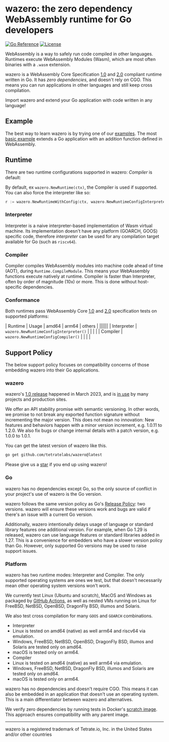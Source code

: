 # wazero: the zero dependency WebAssembly runtime for Go developers

[![Go Reference](https/pkg.go.dev/badge/github.com/tetratelabs/wazero.svg)](https/pkg.go.dev/github.com/tetratelabs/wazero) [![License](https/img.shields.io/badge/License-Apache_2.0-blue.svg)](https/opensource.org/licenses/Apache-2.0)

WebAssembly is a way to safely run code compiled in other languages. Runtimes
execute WebAssembly Modules (Wasm), which are most often binaries with a `.wasm`
extension.

wazero is a WebAssembly Core Specification [1.0][1] and [2.0][2] compliant
runtime written in Go. It has *zero dependencies*, and doesn't rely on CGO.
This means you can run applications in other languages and still keep cross
compilation.

Import wazero and extend your Go application with code written in any language!

## Example

The best way to learn wazero is by trying one of our [examples](examples/README.md). The
most [basic example](examples/basic) extends a Go application with an addition
function defined in WebAssembly.

## Runtime

There are two runtime configurations supported in wazero: _Compiler_ is default:

By default, ex `wazero.NewRuntime(ctx)`, the Compiler is used if supported. You
can also force the interpreter like so:
```go
r := wazero.NewRuntimeWithConfig(ctx, wazero.NewRuntimeConfigInterpreter())
```

### Interpreter
Interpreter is a naive interpreter-based implementation of Wasm virtual
machine. Its implementation doesn't have any platform (GOARCH, GOOS) specific
code, therefore _interpreter_ can be used for any compilation target available
for Go (such as `riscv64`).

### Compiler
Compiler compiles WebAssembly modules into machine code ahead of time (AOT),
during `Runtime.CompileModule`. This means your WebAssembly functions execute
natively at runtime. Compiler is faster than Interpreter, often by order of
magnitude (10x) or more. This is done without host-specific dependencies.

### Conformance

Both runtimes pass WebAssembly Core [1.0][7] and [2.0][14] specification tests
on supported platforms:

| Runtime | Usage | amd64 | arm64 | others |
||||||
| Interpreter | `wazero.NewRuntimeConfigInterpreter()` | | | |
| Compiler | `wazero.NewRuntimeConfigCompiler()` | | | |

## Support Policy

The below support policy focuses on compatibility concerns of those embedding
wazero into their Go applications.

### wazero

wazero's [1.0 release][15] happened in March 2023, and is [in use][16] by many
projects and production sites.

We offer an API stability promise with semantic versioning. In other words, we
promise to not break any exported function signature without incrementing the
major version. This does not mean no innovation: New features and behaviors
happen with a minor version increment, e.g. 1.0.11 to 1.2.0. We also fix bugs
or change internal details with a patch version, e.g. 1.0.0 to 1.0.1.

You can get the latest version of wazero like this.
```bash
go get github.com/tetratelabs/wazero@latest
```

Please give us a [star][17] if you end up using wazero!

### Go

wazero has no dependencies except Go, so the only source of conflict in your
project's use of wazero is the Go version.

wazero follows the same version policy as Go's [Release Policy][10]: two
versions. wazero will ensure these versions work and bugs are valid if there's
an issue with a current Go version.

Additionally, wazero intentionally delays usage of language or standard library
features one additional version. For example, when Go 1.29 is released, wazero
can use language features or standard libraries added in 1.27. This is a
convenience for embedders who have a slower version policy than Go. However,
only supported Go versions may be used to raise support issues.

### Platform

wazero has two runtime modes: Interpreter and Compiler. The only supported operating
systems are ones we test, but that doesn't necessarily mean other operating
system versions won't work.

We currently test Linux (Ubuntu and scratch), MacOS and Windows as packaged by
[GitHub Actions][11], as well as nested VMs running on Linux for FreeBSD, NetBSD,
OpenBSD, DragonFly BSD, illumos and Solaris.

We also test cross compilation for many `GOOS` and `GOARCH` combinations.

* Interpreter
 * Linux is tested on amd64 (native) as well arm64 and riscv64 via emulation.
 * Windows, FreeBSD, NetBSD, OpenBSD, DragonFly BSD, illumos and Solaris are
 tested only on amd64.
 * macOS is tested only on arm64.
* Compiler
 * Linux is tested on amd64 (native) as well arm64 via emulation.
 * Windows, FreeBSD, NetBSD, DragonFly BSD, illumos and Solaris are
 tested only on amd64.
 * macOS is tested only on arm64.

wazero has no dependencies and doesn't require CGO. This means it can also be
embedded in an application that doesn't use an operating system. This is a main
differentiator between wazero and alternatives.

We verify zero dependencies by running tests in Docker's [scratch image][12].
This approach ensures compatibility with any parent image.

-----
wazero is a registered trademark of Tetrate.io, Inc. in the United States and/or other countries

[1]: https/www.w3.org/TR/2019/REC-wasm-core-1-20191205/
[2]: https/www.w3.org/TR/2022/WD-wasm-core-2-20220419/
[4]: https/github.com/WebAssembly/meetings/blob/main/process/subgroups.md
[5]: https/github.com/WebAssembly/WASI
[6]: https/pkg.go.dev/golang.org/x/sys/unix
[7]: https/github.com/WebAssembly/spec/tree/wg-1.0/test/core
[9]: https/github.com/tetratelabs/wazero/issues/506
[10]: https/go.dev/doc/devel/release
[11]: https/github.com/actions/virtual-environments
[12]: https/docs.docker.com/develop/develop-images/baseimages/#create-a-simple-parent-image-using-scratch
[13]: https/github.com/WebAssembly/WASI/blob/snapshot-01/phases/snapshot/docs.md
[14]: https/github.com/WebAssembly/spec/tree/d39195773112a22b245ffbe864bab6d1182ccb06/test/core
[15]: https/tetrate.io/blog/introducing-wazero-from-tetrate/
[16]: https/wazero.io/community/users/
[17]: https/github.com/tetratelabs/wazero/stargazers
